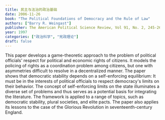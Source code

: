 ```yaml
---
title: 民主与法治的政治基础
date: 2006-11-26
book: "The Political Foundations of Democracy and the Rule of Law"
authors: ["Barry R. Weingast"]
publisher: The American Political Science Review, Vol 91, No. 2, 245-263
year: 1997
categories: ["政治科学", "宪政理论"]
draft: false
---
```


This paper develops a game-theoretic approach to the problem of political officials' respect for political and economic rights of citizens. It models the policing of rights as a coordination problem among citizens, but one with asymmetries difficult to resolve in a decentralized manner. The paper shows that democratic stability depends on a self-enforcing equilibrium: It must be in the interests of political officials to respect democracy's limits on their behavior. The concept of self-enforcing limits on the state illuminates a diverse set of problems and thus serves as a potential basis for integrating the literature. The framework is applied to a range of topics, such as democratic stability, plural societies, and elite pacts. The paper also applies its lessons to the case of the Glorious Revolution in seventeenth-century England.